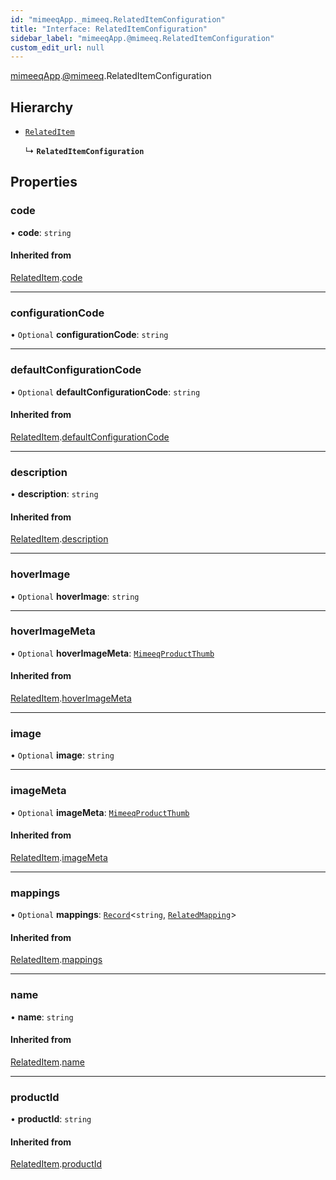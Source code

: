 ```yaml
---
id: "mimeeqApp._mimeeq.RelatedItemConfiguration"
title: "Interface: RelatedItemConfiguration"
sidebar_label: "mimeeqApp.@mimeeq.RelatedItemConfiguration"
custom_edit_url: null
---
```


[mimeeqApp](../modules/mimeeqApp.md).[@mimeeq](../namespaces/mimeeqApp._mimeeq.md).RelatedItemConfiguration

## Hierarchy

- [`RelatedItem`](mimeeqApp._mimeeq.RelatedItem.md)

  ↳ **`RelatedItemConfiguration`**

## Properties

### code

• **code**: `string`

#### Inherited from

[RelatedItem](mimeeqApp._mimeeq.RelatedItem.md).[code](mimeeqApp._mimeeq.RelatedItem.md#code)

___

### configurationCode

• `Optional` **configurationCode**: `string`

___

### defaultConfigurationCode

• `Optional` **defaultConfigurationCode**: `string`

#### Inherited from

[RelatedItem](mimeeqApp._mimeeq.RelatedItem.md).[defaultConfigurationCode](mimeeqApp._mimeeq.RelatedItem.md#defaultconfigurationcode)

___

### description

• **description**: `string`

#### Inherited from

[RelatedItem](mimeeqApp._mimeeq.RelatedItem.md).[description](mimeeqApp._mimeeq.RelatedItem.md#description)

___

### hoverImage

• `Optional` **hoverImage**: `string`

___

### hoverImageMeta

• `Optional` **hoverImageMeta**: [`MimeeqProductThumb`](mimeeqApp._mimeeq.MimeeqProductThumb.md)

#### Inherited from

[RelatedItem](mimeeqApp._mimeeq.RelatedItem.md).[hoverImageMeta](mimeeqApp._mimeeq.RelatedItem.md#hoverimagemeta)

___

### image

• `Optional` **image**: `string`

___

### imageMeta

• `Optional` **imageMeta**: [`MimeeqProductThumb`](mimeeqApp._mimeeq.MimeeqProductThumb.md)

#### Inherited from

[RelatedItem](mimeeqApp._mimeeq.RelatedItem.md).[imageMeta](mimeeqApp._mimeeq.RelatedItem.md#imagemeta)

___

### mappings

• `Optional` **mappings**: [`Record`](../namespaces/mimeeqApp._mimeeq.md#record)<`string`, [`RelatedMapping`](mimeeqApp._mimeeq.RelatedMapping.md)\>

#### Inherited from

[RelatedItem](mimeeqApp._mimeeq.RelatedItem.md).[mappings](mimeeqApp._mimeeq.RelatedItem.md#mappings)

___

### name

• **name**: `string`

#### Inherited from

[RelatedItem](mimeeqApp._mimeeq.RelatedItem.md).[name](mimeeqApp._mimeeq.RelatedItem.md#name)

___

### productId

• **productId**: `string`

#### Inherited from

[RelatedItem](mimeeqApp._mimeeq.RelatedItem.md).[productId](mimeeqApp._mimeeq.RelatedItem.md#productid)
